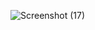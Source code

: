 ![Screenshot (17)](https://github.com/user-attachments/assets/fca2d399-e7e4-4ddf-87e8-7f848b08e1d6)
 
